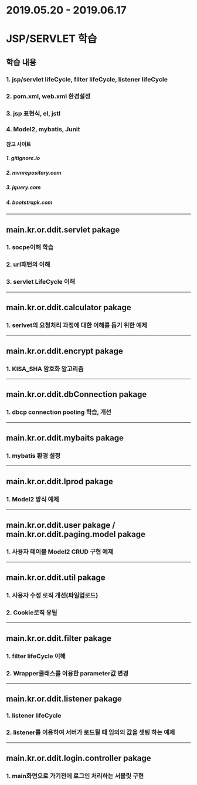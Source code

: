 # 2019.05.20 - 2019.06.17

# JSP/SERVLET 학습
## 학습 내용
### 1. jsp/servlet lifeCycle, filter lifeCycle, listener lifeCycle
### 2. pom.xml, web.xml 환경설정
### 3. jsp 표현식, el, jstl
### 4. Model2, mybatis, Junit

#### 참고 사이트 
##### 1. gitignore.io
##### 2. mvnrepository.com
##### 3. jquery.com
##### 4. bootstrapk.com
------------------------------
## main.kr.or.ddit.servlet pakage
### 1. socpe이해 학습
### 2. url패턴의 이해
### 3. servlet LifeCycle 이해
------------------------------
## main.kr.or.ddit.calculator pakage
### 1. serlvet의 요청처리 과정에 대한 이해를 돕기 위한 예제
------------------------------
## main.kr.or.ddit.encrypt pakage
### 1. KISA_SHA 암호화 알고리즘 
------------------------------
## main.kr.or.ddit.dbConnection pakage
### 1. dbcp connection pooling 학습, 개선
------------------------------
## main.kr.or.ddit.mybaits pakage
### 1. mybatis 환경 설정
------------------------------
## main.kr.or.ddit.lprod pakage
### 1. Model2 방식 예제
------------------------------
## main.kr.or.ddit.user pakage / main.kr.or.ddit.paging.model pakage
### 1. 사용자 테이블 Model2 CRUD 구현 예제
------------------------------
## main.kr.or.ddit.util pakage
### 1. 사용자 수정 로직 개선(파일업로드)
### 2. Cookie로직 유틸
------------------------------
## main.kr.or.ddit.filter pakage
### 1. filter lifeCycle 이해
### 2. Wrapper클래스를 이용한 parameter값 변경
------------------------------
## main.kr.or.ddit.listener pakage
### 1. listener lifeCycle
### 2. listener를 이용하여 서버가 로드될 때 임의의 값을 셋팅 하는 예제
------------------------------
## main.kr.or.ddit.login.controller pakage
### 1. main화면으로 가기전에 로그인 처리하는 서블릿 구현

